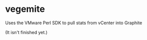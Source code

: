 vegemite
========

Uses the VMware Perl SDK to pull stats from vCenter into Graphite

(It isn't finished yet.)